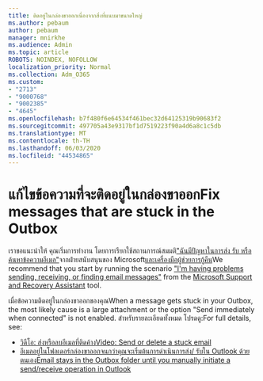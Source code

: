```yaml
---
title: ติดอยู่ในกล่องขาออกเนื่องจากสิ่งที่แนบมาขนาดใหญ่
ms.author: pebaum
author: pebaum
manager: mnirkhe
ms.audience: Admin
ms.topic: article
ROBOTS: NOINDEX, NOFOLLOW
localization_priority: Normal
ms.collection: Adm_O365
ms.custom:
- "2713"
- "9000768"
- "9002385"
- "4645"
ms.openlocfilehash: b7f480f6e64534f461bec32d64125319b90683f2
ms.sourcegitcommit: 497705a43e9317bf1d7519223f90a4d6a8c1c5db
ms.translationtype: MT
ms.contentlocale: th-TH
ms.lasthandoff: 06/03/2020
ms.locfileid: "44534865"
---
```

# <a name="fix-messages-that-are-stuck-in-the-outbox"></a><span data-ttu-id="2c98f-102">แก้ไขข้อความที่จะติดอยู่ในกล่องขาออก</span><span class="sxs-lookup"><span data-stu-id="2c98f-102">Fix messages that are stuck in the Outbox</span></span>

<span data-ttu-id="2c98f-103">เราขอแนะนําให้ คุณเริ่มการทํางาน โดยการเรียกใช้สถานการณ์สมมติ["ฉันมีปัญหาในการส่ง รับ หรือค้นหาข้อความอีเมล"](https://aka.ms/SaRA-OutlookSendReceive)จากฝ่ายสนับสนุนของ Microsoft[และเครื่องมือผู้ช่วยการกู้คืน](https://diagnostics.office.com/#/)</span><span class="sxs-lookup"><span data-stu-id="2c98f-103">We recommend that you start by running the scenario ["I'm having problems sending, receiving, or finding email messages"](https://aka.ms/SaRA-OutlookSendReceive) from the [Microsoft Support and Recovery Assistant](https://diagnostics.office.com/#/) tool.</span></span>

<span data-ttu-id="2c98f-104">เมื่อข้อความติดอยู่ในกล่องขาออกของคุณ</span><span class="sxs-lookup"><span data-stu-id="2c98f-104">When a message gets stuck in your Outbox, the most likely cause is a large attachment or the option "Send immediately when connected" is not enabled.</span></span>
<span data-ttu-id="2c98f-105">สําหรับรายละเอียดทั้งหมด โปรดดู:</span><span class="sxs-lookup"><span data-stu-id="2c98f-105">For full details, see:</span></span>
- [<span data-ttu-id="2c98f-106">วิดีโอ: ส่งหรือลบอีเมลที่ติดค้าง</span><span class="sxs-lookup"><span data-stu-id="2c98f-106">Video: Send or delete a stuck email</span></span>](https://support.office.com/article/Video-Send-or-delete-an-email-stuck-in-your-outbox-26d5d34a-4e5f-444a-a9e8-44db04a94dec) 
- [<span data-ttu-id="2c98f-107">อีเมลอยู่ในโฟลเดอร์กล่องขาออกจนกว่าคุณจะเริ่มต้นการดําเนินการส่ง/ รับใน Outlook ด้วยตนเอง</span><span class="sxs-lookup"><span data-stu-id="2c98f-107">Email stays in the Outbox folder until you manually initiate a send/receive operation in Outlook</span></span>](https://support.microsoft.com/help/2797572/email-stays-in-the-outbox-folder-until-you-manually-initiate-a-send-re)
